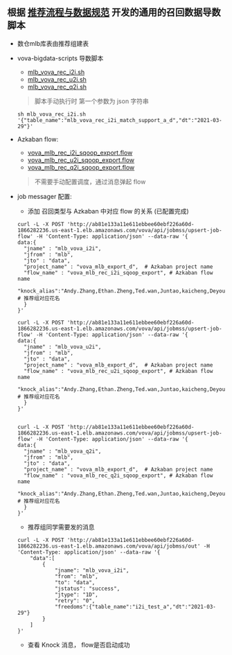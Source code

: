 ## 根据 [推荐流程与数据规范](https://confluence.gitvv.com/pages/viewpage.action?pageId=6124673) 开发的通用的召回数据导数脚本

- 数仓mlb库表由推荐组建表

- vova-bigdata-scripts 导数脚本

  - [mlb_vova_rec_i2i.sh](https://g.gitvv.com/bigdata/vova-bigdata-scripts/src/branch/master/vova/mlb/sqoop_export_common/mlb_vova_rec_i2i.sh)
  - [mlb_vova_rec_u2i.sh](https://g.gitvv.com/bigdata/vova-bigdata-scripts/src/branch/master/vova/mlb/sqoop_export_common/mlb_vova_rec_u2i.sh)
  - [mlb_vova_rec_q2i.sh](https://g.gitvv.com/bigdata/vova-bigdata-scripts/src/branch/master/vova/mlb/sqoop_export_common/mlb_vova_rec_q2i.sh)

  > 脚本手动执行时 第一个参数为 json 字符串

  ```shell
  sh mlb_vova_rec_i2i.sh '{"table_name":"mlb_vova_rec_i2i_match_support_a_d","dt":"2021-03-29"}'
  ```

- Azkaban flow:

  - [vova_mlb_rec_i2i_sqoop_export.flow](https://g.gitvv.com/bigdata/vova-bigdata-scripts/src/branch/master/vova/azkaban/mlb_export_d/vova_mlb_rec_i2i_sqoop_export.flow)
  - [vova_mlb_rec_u2i_sqoop_export.flow](https://g.gitvv.com/bigdata/vova-bigdata-scripts/src/branch/master/vova/azkaban/mlb_export_d/vova_mlb_rec_u2i_sqoop_export.flow)
  - [vova_mlb_rec_q2i_sqoop_export.flow](https://g.gitvv.com/bigdata/vova-bigdata-scripts/src/branch/master/vova/azkaban/mlb_export_d/vova_mlb_rec_q2i_sqoop_export.flow)

  > 不需要手动配置调度，通过消息弹起 flow

- job messager 配置:
  - 添加 召回类型与 Azkaban 中对应 flow 的关系 (已配置完成)

  ```shell
  curl -L -X POST 'http://ab81e133a11e611ebbee60ebf226a60d-1866282236.us-east-1.elb.amazonaws.com/vova/api/jobmss/upsert-job-flow' -H 'Content-Type: application/json' --data-raw '{
  data:{
    "jname" : "mlb_vova_i2i",
    "jfrom" : "mlb",
    "jto" : "data",
    "project_name" : "vova_mlb_export_d",  # Azkaban project name
    "flow_name" : "vova_mlb_rec_i2i_sqoop_export", # Azkaban flow name
    "knock_alias":"Andy.Zhang,Ethan.Zheng,Ted.wan,Juntao,kaicheng,Deyou,ruigong,Chuiyang,Ruohai" # 推荐组对应花名
    }
  }'
  
  curl -L -X POST 'http://ab81e133a11e611ebbee60ebf226a60d-1866282236.us-east-1.elb.amazonaws.com/vova/api/jobmss/upsert-job-flow' -H 'Content-Type: application/json' --data-raw '{
  data:{
    "jname" : "mlb_vova_u2i",
    "jfrom" : "mlb",
    "jto" : "data",
    "project_name" : "vova_mlb_export_d",  # Azkaban project name
    "flow_name" : "vova_mlb_rec_u2i_sqoop_export", # Azkaban flow name
    "knock_alias":"Andy.Zhang,Ethan.Zheng,Ted.wan,Juntao,kaicheng,Deyou,ruigong,Chuiyang,Ruohai" # 推荐组对应花名
    }
  }'
  
  
  curl -L -X POST 'http://ab81e133a11e611ebbee60ebf226a60d-1866282236.us-east-1.elb.amazonaws.com/vova/api/jobmss/upsert-job-flow' -H 'Content-Type: application/json' --data-raw '{
  data:{
    "jname" : "mlb_vova_q2i",
    "jfrom" : "mlb",
    "jto" : "data",
    "project_name" : "vova_mlb_export_d",  # Azkaban project name
    "flow_name" : "vova_mlb_rec_q2i_sqoop_export", # Azkaban flow name
    "knock_alias":"Andy.Zhang,Ethan.Zheng,Ted.wan,Juntao,kaicheng,Deyou,ruigong,Chuiyang,Ruohai" # 推荐组对应花名
    }
  }'
  ```

  - 推荐组同学需要发的消息

  ```shell
  curl -L -X POST 'http://ab81e133a11e611ebbee60ebf226a60d-1866282236.us-east-1.elb.amazonaws.com/vova/api/jobmss/out' -H 'Content-Type: application/json' --data-raw '{
      "data":[
          { 
              "jname": "mlb_vova_i2i",
              "from": "mlb",
              "to": "data",
              "jstatus": "success",
              "jtype": "1D",
              "retry": "0",
              "freedoms":{"table_name":"i2i_test_a","dt":"2021-03-29"}
          }
      ]
  }'
  ```

  - 查看 Knock 消息， flow是否启动成功










